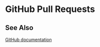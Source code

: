 # GitHub Pull Requests


## See Also

[GitHub documentation](https://help.github.com/en/articles/about-pull-requests)
